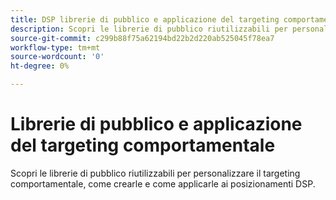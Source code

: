 ```yaml
---
title: DSP librerie di pubblico e applicazione del targeting comportamentale
description: Scopri le librerie di pubblico riutilizzabili per personalizzare il targeting comportamentale.
source-git-commit: c299b88f75a62194bd22b2d220ab525045f78ea7
workflow-type: tm+mt
source-wordcount: '0'
ht-degree: 0%

---
```


# Librerie di pubblico e applicazione del targeting comportamentale

Scopri le librerie di pubblico riutilizzabili per personalizzare il targeting comportamentale, come crearle e come applicarle ai posizionamenti DSP.

<!--
>[!VIDEO]()
-->
